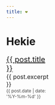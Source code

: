 ```yaml
---
title: ❤
---
```


<style>
  .page-header {
    display: none;
  }
  
  ul { font-size: 0; }
  
  li {
    display: inline-block;
    width: 25%;
    font-size: 1.25rem;
    vertical-align: top;
  }
  
  small {
    display: block;
    font-size: .8em;
  }
  
  time {
    font-size: .6em;
    opacity: .8;
  }
  
  @media screen and (max-width: 320px) {
    li { width: 100% }
  }
  
  @media screen and (max-width: 640px) {
    li { width: 50% }
  }
</style>

# Hekie
<ul>
{% for post in site.posts %}
<li>
  <a href="{{ post.url }}">{{ post.title }}</a>
  <small>{{ post.excerpt }}</small>
  <time>{{ post.date | date: '%Y-%m-%d' }}</time>
</li>
{% endfor %}
</ul>
